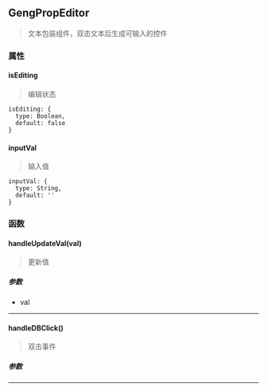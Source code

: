 ## GengPropEditor

> 文本包装组件，双击文本后生成可输入的控件

### 属性


#### isEditing

> 编辑状态

```shell
isEditing: {
  type: Boolean,
  default: false
}
```


#### inputVal

> 输入值

```shell
inputVal: {
  type: String,
  default: ''
}
```


### 函数


#### handleUpdateVal(val) 

> 更新值 

##### 参数

- val

---


#### handleDBClick() 

> 双击事件 

##### 参数


---

